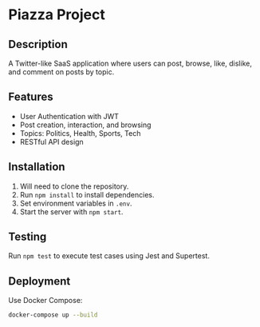 # Piazza Project

## Description
A Twitter-like SaaS application where users can post, browse, like, dislike, and comment on posts by topic.

## Features
- User Authentication with JWT
- Post creation, interaction, and browsing
- Topics: Politics, Health, Sports, Tech
- RESTful API design

## Installation
1. Will need to clone the repository.
2. Run `npm install` to install dependencies.
3. Set environment variables in `.env`.
4. Start the server with `npm start`.

## Testing
Run `npm test` to execute test cases using Jest and Supertest.

## Deployment
Use Docker Compose:
```bash
docker-compose up --build

